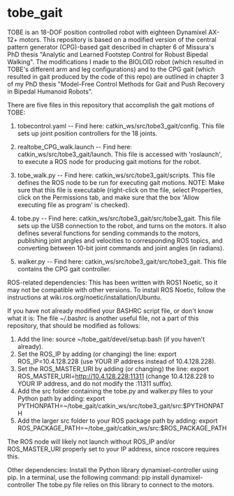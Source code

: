 # tobe_gait

TOBE is an 18-DOF position controlled robot with eighteen Dynamixel AX-12+ motors. This repository is based on a modified version of the central pattern generator (CPG)-based gait described in chapter 6 of Missura's PhD thesis "Analytic and Learned Footstep Control for Robust Bipedal Walking". The modifications I made to the BIOLOID robot (which resulted in TOBE's different arm and leg configurations) and to the CPG gait (which resulted in gait produced by the code of this repo) are outlined in chapter 3 of my PhD thesis "Model-Free Control Methods for Gait and Push Recovery in Bipedal Humanoid Robots". 

There are five files in this repository that accomplish the gait motions of TOBE:
1. tobecontrol.yaml -- Find here: catkin_ws/src/tobe3_gait/config. This file sets up joint position controllers for the 18 joints.

2. realtobe_CPG_walk.launch -- Find here: catkin_ws/src/tobe3_gait/launch. This file is accessed with 'roslaunch', to execute a ROS node for producing gait motions for the robot.

3. tobe_walk.py -- Find here: catkin_ws/src/tobe3_gait/scripts. This file defines the ROS node to be run for executing gait motions. NOTE: Make sure that this file is executable (right-click on the file, select Properties, click on the Permissions tab, and make sure that the box 'Allow executing file as program' is checked).

4. tobe.py -- Find here: catkin_ws/src/tobe3_gait/src/tobe3_gait. This file sets up the USB connection to the robot, and turns on the motors. It also defines several functions for sending commands to the motors, publishing joint angles and velocities to corresponding ROS topics, and converting between 10-bit joint commands and joint angles (in radians). 

5. walker.py -- Find here: catkin_ws/src/tobe3_gait/src/tobe3_gait. This file contains the CPG gait controller. 


ROS-related dependencies:
This has been written with ROS1 Noetic, so it may not be compatible with other versions. To install ROS Noetic, follow the instructions at wiki.ros.org/noetic/installation/Ubuntu. 

If you have not already modified your BASHRC script file, or don't know what it is: 
The file ~/.bashrc is another useful file, not a part of this repository, that should be modified as follows:
1. Add the line: source ~/tobe_gait/devel/setup.bash (if you haven't already).
2. Set the ROS_IP by adding (or changing) the line: export ROS_IP=10.4.128.228 (use YOUR IP address instead of 10.4.128.228).
3. Set the ROS_MASTER_URI by adding (or changing) the line: export ROS_MASTER_URI=http://10.4.128.228:11311 (change 10.4.128.228 to YOUR IP address, and do not modify the :11311 suffix).
4. Add the src folder containing the tobe.py and walker.py files to your Python path by adding: export PYTHONPATH=~/tobe_gait/catkin_ws/src/tobe3_gait/src:$PYTHONPATH
5. Add the larger src folder to your ROS package path by adding: export ROS_PACKAGE_PATH=~/tobe_gait/catkin_ws/src:$ROS_PACKAGE_PATH

The ROS node will likely not launch without ROS_IP and/or ROS_MASTER_URI properly set to your IP address, since roscore requires this. 


Other dependencies:
Install the Python library dynamixel-controller using pip. In a terminal, use the following command: pip install dynamixel-controller
The tobe.py file relies on this library to connect to the motors. 
